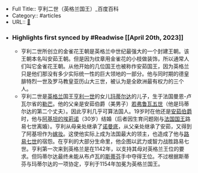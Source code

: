 - Full Title:: 亨利二世（英格兰国王）_百度百科
- Category:: #articles
- URL:: [🔗](https://baike.baidu.com/item/%E4%BA%A8%E5%88%A9%E4%BA%8C%E4%B8%96/9816015)
- ### Highlights first synced by #Readwise [[April 20th, 2023]]
    - 亨利二世所创立的金雀花王朝是英格兰中世纪最强大的一个封建王朝。该王朝本名叫安茹王朝。但是因为纹章用金雀花的小枝做装饰，所以通常人们叫它金雀花王朝。从他开始的几位国王也被称作安茹国王，因为英格兰只是他们那没有多少实际统一性的巨大领地的一部分。他与同时期的德皇腓特烈一世及罗马教皇亚历山大三世，被认为是全欧洲最有权力的三个人。
    - 亨利二世是[英格兰](/item/%E8%8B%B1%E6%A0%BC%E5%85%B0?fromModule=lemma_inlink)国王[亨利一世](/item/%E4%BA%A8%E5%88%A9%E4%B8%80%E4%B8%96?fromModule=lemma_inlink)的女儿[玛蒂尔达](/item/%E7%8E%9B%E8%92%82%E5%B0%94%E8%BE%BE/7361469?fromModule=lemma_inlink)的儿子，生于法国曼恩-卢瓦尔省的[勒芒](/item/%E5%8B%92%E8%8A%92?fromModule=lemma_inlink)。他的父亲是安茹伯爵（美男子）[若弗鲁瓦五世](/item/%E8%8B%A5%E5%BC%97%E9%B2%81%E7%93%A6%E4%BA%94%E4%B8%96/10340876?fromModule=lemma_inlink)（他是玛蒂尔达的第二个丈夫）。因此亨利几乎可算法国人。19岁时在他还是[安茹伯爵](/item/%E5%AE%89%E8%8C%B9%E4%BC%AF%E7%88%B5?fromModule=lemma_inlink)时，他与[阿基坦的埃莉诺](/item/%E9%98%BF%E5%9F%BA%E5%9D%A6%E7%9A%84%E5%9F%83%E8%8E%89%E8%AF%BA/3200347?fromModule=lemma_inlink)（30岁）结婚（后者因生育问题刚与[法国国王](/item/%E6%B3%95%E5%9B%BD%E5%9B%BD%E7%8E%8B?fromModule=lemma_inlink)路易七世离婚）。亨利从母亲处继承了[诺曼底](/item/%E8%AF%BA%E6%9B%BC%E5%BA%95?fromModule=lemma_inlink)，从父亲处继承了安茹，又得到了阿基坦作为[嫁妆](/item/%E5%AB%81%E5%A6%86/4594?fromModule=lemma_inlink)。这使他实际上成为法国最大的领主，也造成了他与[路易七世](/item/%E8%B7%AF%E6%98%93%E4%B8%83%E4%B8%96?fromModule=lemma_inlink)的宿怨。在亨利的大部分生命里，他企图以武力或智力战胜路易七世。亨利第一次来到英格兰是在1142年，以支持其母对英格兰王位的要求。但玛蒂尔达最终未能从布卢瓦的[斯蒂芬](/item/%E6%96%AF%E8%92%82%E8%8A%AC/15150?fromModule=lemma_inlink)手中夺得王位。不过根据斯蒂芬与玛蒂尔达的一项协定，亨利于1154年加冕为英格兰国王。
